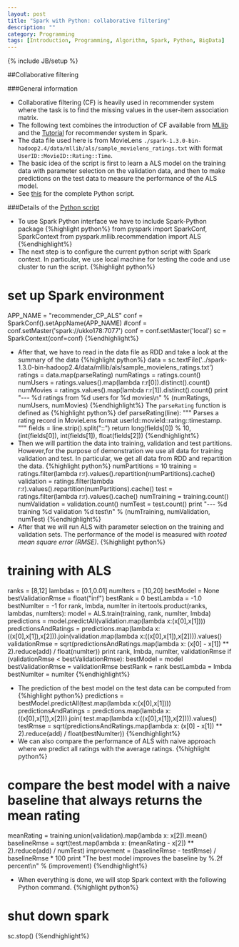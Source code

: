 ```yaml
---
layout: post
title: "Spark with Python: collaborative filtering"
description: ""
category: Programming
tags: [Introduction, Programming, Algorithm, Spark, Python, BigData]
---
```

{% include JB/setup %}


<script type="text/javascript"
 src="http://cdn.mathjax.org/mathjax/latest/MathJax.js?config=TeX-AMS-MML_HTMLorMML">
</script>

##Collaborative filtering

###General information
- Collaborative filtering (CF) is heavily used in recommender system where the task is to find the missing values in the user-item association matrix.
- The following text combines the introduction of CF available from [MLlib](https://spark.apache.org/docs/latest/mllib-collaborative-filtering.html) and the [Tutorial](https://databricks-training.s3.amazonaws.com/movie-recommendation-with-mllib.html) for recommender system in Spark.
- The data file used here is from MovieLens `./spark-1.3.0-bin-hadoop2.4/data/mllib/als/sample_movielens_ratings.txt` with format `UserID::MovieID::Rating::Time`.
- The basic idea of the script is first to learn a ALS model on the training data with parameter selection on the validation data, and then to make predictions on the test data to measure the performance of the ALS model.
- See [this](http://hongyusu.github.io/myfiles/code_recommender_CP_ALS.md) for the complete Python script.

###Details of the [Python script](http://hongyusu.github.io/myfiles/recommender_CP_ALS.py)
- To use Spark Python interface we have to include Spark-Python package
{%highlight python%}
from pyspark import SparkConf, SparkContext
from pyspark.mllib.recommendation import ALS
{%endhighlight%}
- The next step is to configure the current python script with Spark context. In particular, we use local machine for testing the code and use cluster to run the script. 
{%highlight python%}
# set up Spark environment
APP_NAME = "recommender_CP_ALS"
conf = SparkConf().setAppName(APP_NAME)
#conf = conf.setMaster('spark://ukko178:7077')
conf = conf.setMaster('local')
sc = SparkContext(conf=conf)
{%endhighlight%}
- After that, we have to read in the data file as RDD and take a look at the summary of the data
{%highlight python%}
data = sc.textFile('../spark-1.3.0-bin-hadoop2.4/data/mllib/als/sample_movielens_ratings.txt')
ratings = data.map(parseRating)
numRatings  = ratings.count()
numUsers    = ratings.values().map(lambda r:r[0]).distinct().count()
numMovies   = ratings.values().map(lambda r:r[1]).distinct().count()
print "--- %d ratings from %d users for %d movies\n" % (numRatings, numUsers, numMovies)
{%endhighlight%}
The `parseRating` function is defined as
{%highlight python%}
def parseRating(line):
    """
    Parses a rating record in MovieLens format userId::movieId::rating::timestamp.
    """
    fields = line.strip().split("::")
    return long(fields[0]) % 10, (int(fields[0]), int(fields[1]), float(fields[2]))
{%endhighlight%}
- Then we will partition the data into training, validation and test partitions. However,for the purpose of demonstration we use all data for training validation and test. In particular, we get all data from RDD and repartition the data.
{%highlight python%}
numPartitions = 10
training    = ratings.filter(lambda r:r).values().repartition(numPartitions).cache()
validation  = ratings.filter(lambda r:r).values().repartition(numPartitions).cache()
test        = ratings.filter(lambda r:r).values().cache()
numTraining         = training.count()
numValidation       = validation.count()
numTest             = test.count()
print "--- %d training %d validation %d test\n" % (numTraining, numValidation, numTest)
{%endhighlight%}
- After that we will run ALS with parameter selection on the training and validation sets. The performance of the model is measured with _rooted mean square error (RMSE)_.
{%highlight python%}
# training with ALS
ranks       = [8,12]
lambdas     = [0.1,0.01]
numIters    = [10,20]
bestModel   = None
bestValidationRmse = float("inf")
bestRank    = 0
bestLambda  = -1.0
bestNumIter = -1
for rank, lmbda, numIter in itertools.product(ranks, lambdas, numIters):
    model                   = ALS.train(training, rank, numIter, lmbda)
    predictions             = model.predictAll(validation.map(lambda x:(x[0],x[1])))
    predictionsAndRatings   = predictions.map(lambda x:((x[0],x[1]),x[2])).join(validation.map(lambda x:((x[0],x[1]),x[2]))).values()
    validationRmse          = sqrt(predictionsAndRatings.map(lambda x: (x[0] - x[1]) ** 2).reduce(add) / float(numIter))
    print rank, lmbda, numIter, validationRmse
    if (validationRmse < bestValidationRmse):
        bestModel = model
        bestValidationRmse = validationRmse
        bestRank = rank
        bestLambda = lmbda
        bestNumIter = numIter
{%endhighlight%}
- The prediction of the best model on the test data can be computed from
{%highlight python%}
predictions                  = bestModel.predictAll(test.map(lambda x:(x[0],x[1])))
predictionsAndRatings        = predictions.map(lambda x:((x[0],x[1]),x[2])).join( test.map(lambda x:((x[0],x[1]),x[2]))).values()
testRmse                     = sqrt(predictionsAndRatings.map(lambda x: (x[0] - x[1]) ** 2).reduce(add) / float(bestNumIter))
{%endhighlight%}
- We can also compare the performance of ALS with naive approach where we predict all ratings with the average ratings.
{%highlight python%}
# compare the best model with a naive baseline that always returns the mean rating
meanRating = training.union(validation).map(lambda x: x[2]).mean()
baselineRmse = sqrt(test.map(lambda x: (meanRating - x[2]) ** 2).reduce(add) / numTest)
improvement = (baselineRmse - testRmse) / baselineRmse * 100
print "The best model improves the baseline by %.2f percent\n" % (improvement)
{%endhighlight%}
- When everything is done, we will stop Spark context with the following Python command.
{%highlight python%}
# shut down spark
sc.stop()
{%endhighlight%}



